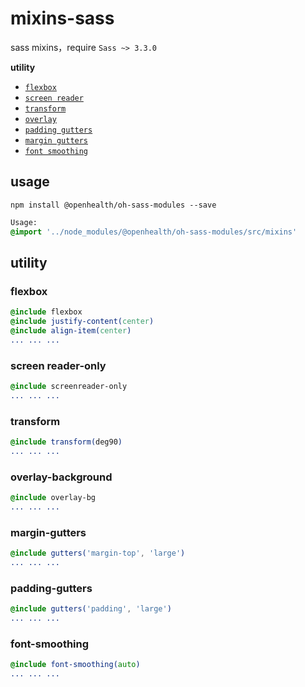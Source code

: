 # mixins-sass

sass mixins，require `Sass ~> 3.3.0`

**utility**

* [`flexbox`](#flexbox)
* [`screen reader`](#screen)
* [`transform`](#transform)
* [`overlay`](#overlay-background)
* [`padding gutters`](#padding-gutters)
* [`margin gutters`](#margin-gutters)
* [`font smoothing`](#font-smoothing)

## usage

```shell
npm install @openhealth/oh-sass-modules --save
```

```sass
Usage:
@import '../node_modules/@openhealth/oh-sass-modules/src/mixins'
```

## utility

### flexbox

```sass   
@include flexbox
@include justify-content(center)
@include align-item(center)
... ... ...
```

### screen reader-only

```sass
@include screenreader-only
... ... ...
```

### transform

```sass
@include transform(deg90)
... ... ...
```

### overlay-background

```sass
@include overlay-bg
... ... ...
```

### margin-gutters

```sass
@include gutters('margin-top', 'large')
... ... ...
```

### padding-gutters

```sass
@include gutters('padding', 'large')
... ... ...
```

### font-smoothing

```sass
@include font-smoothing(auto)
... ... ...    
```
